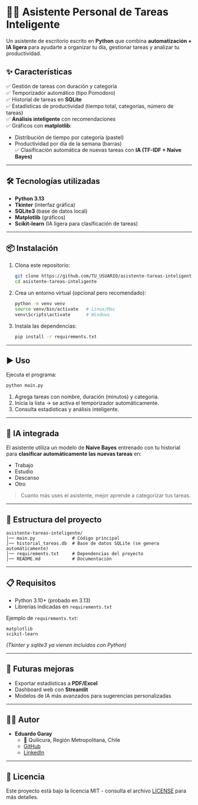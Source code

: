 # 🧑‍💻 Asistente Personal de Tareas Inteligente

Un asistente de escritorio escrito en **Python** que combina **automatización + IA ligera** para ayudarte a organizar tu día, gestionar tareas y analizar tu productividad.

## ✨ Características

✅ Gestión de tareas con duración y categoría  
✅ Temporizador automático (tipo Pomodoro)  
✅ Historial de tareas en **SQLite**  
✅ Estadísticas de productividad (tiempo total, categorías, número de tareas)  
✅ **Análisis inteligente** con recomendaciones  
✅ Gráficos con **matplotlib**:
   - Distribución de tiempo por categoría (pastel)  
   - Productividad por día de la semana (barras)  
✅ Clasificación automática de nuevas tareas con **IA (TF-IDF + Naive Bayes)**  

---

## 🛠️ Tecnologías utilizadas

- **Python 3.13**  
- **Tkinter** (interfaz gráfica)  
- **SQLite3** (base de datos local)  
- **Matplotlib** (gráficos)  
- **Scikit-learn** (IA ligera para clasificación de tareas)  

---

## 📦 Instalación

1. Clona este repositorio:
   ```bash
   git clone https://github.com/TU_USUARIO/asistente-tareas-inteligente.git
   cd asistente-tareas-inteligente
   ```

2. Crea un entorno virtual (opcional pero recomendado):
   ```bash
   python -m venv venv
   source venv/bin/activate   # Linux/Mac
   venv\Scripts\activate      # Windows
   ```

3. Instala las dependencias:
   ```bash
   pip install -r requirements.txt
   ```

---

## ▶️ Uso

Ejecuta el programa:
```bash
python main.py
```

1. Agrega tareas con nombre, duración (minutos) y categoría.  
2. Inicia la lista → se activa el temporizador automáticamente.  
3. Consulta estadísticas y análisis inteligente.  

---

## 🧠 IA integrada

El asistente utiliza un modelo de **Naive Bayes** entrenado con tu historial para **clasificar automáticamente las nuevas tareas** en:  
- Trabajo  
- Estudio  
- Descanso  
- Otro  

> Cuanto más uses el asistente, mejor aprende a categorizar tus tareas.  

---

## 📂 Estructura del proyecto

```
asistente-tareas-inteligente/
│── main.py              # Código principal
│── historial_tareas.db  # Base de datos SQLite (se genera automáticamente)
│── requirements.txt     # Dependencias del proyecto
│── README.md            # Documentación
```

---

## 📋 Requisitos

- Python 3.10+ (probado en 3.13)
- Librerías indicadas en `requirements.txt`

Ejemplo de `requirements.txt`:
```
matplotlib
scikit-learn
```
*(Tkinter y sqlite3 ya vienen incluidos con Python)*

---

## 🚀 Futuras mejoras

- Exportar estadísticas a **PDF/Excel**  
- Dashboard web con **Streamlit**  
- Modelos de IA más avanzados para sugerencias personalizadas  

---

## 👨‍💻 Autor

- **Eduardo Garay**  
  - 📍 Quilicura, Región Metropolitana, Chile  
  - [GitHub](https://github.com/EduardoGaray57)  
  - [LinkedIn](https://www.linkedin.com/in/eduardo-garay-9b067b16b)  

---

## 📜 Licencia

Este proyecto está bajo la licencia MIT - consulta el archivo [LICENSE](LICENSE) para más detalles.
